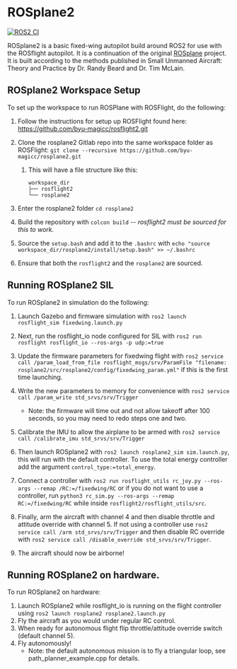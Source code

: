 # ROSplane2

[![ROS2 CI](https://github.com/rosflight/rosplane2/actions/workflows/ros2-ci.yml/badge.svg)](https://github.com/rosflight/rosplane2/actions/workflows/ros2-ci.yml)

ROSplane2 is a basic fixed-wing autopilot build around ROS2 for use with the ROSflight autopilot. It is a continuation of 
the original [ROSplane](https://github.com/byu-magicc/rosplane) project. It is built according to the methods published 
in Small Unmanned Aircraft: Theory and Practice by Dr. Randy Beard and Dr. Tim McLain. 

## ROSplane2 Workspace Setup
To set up the workspace to run ROSPlane with ROSFlight, do the following:
1. Follow the instructions for setup up ROSFlight found here:
   https://github.com/byu-magicc/rosflight2.git
2. Clone the rosplane2 Gitlab repo into the same workspace folder as ROSFlight:
    `git clone --recursive https://github.com/byu-magicc/rosplane2.git`
   1. This will have a file structure like this:
      ```
      workspace_dir
      ├── rosflight2
      └── rosplane2 
      ```

3. Enter the rosplane2 folder `cd rosplane2`
4. Build the repository with `colcon build` -- *rosflight2 must be sourced for this to work.* 
5. Source the `setup.bash` and add it to the `.bashrc` with `echo "source workspace_dir/rosplane2/install/setup.bash" >> ~/.bashrc`
6. Ensure that both the `rosflight2` and the `rosplane2` are sourced.

## Running ROSplane2 SIL

To run ROSplane2 in simulation do the following:
1. Launch Gazebo and firmware simulation with `ros2 launch rosflight_sim fixedwing.launch.py`

2. Next, run the rosflight_io node configured for SIL with `ros2 run rosflight rosflight_io --ros-args -p udp:=true`
3. Update the firmware parameters for fixedwing flight with `ros2 service call /param_load_from_file rosflight_msgs/srv/ParamFile "filename: rosplane2/src/rosplane2/config/fixedwing_param.yml"` if this is the first time launching.
4. Write the new parameters to memory for convenience with `ros2 service call /param_write std_srvs/srv/Trigger`
   - Note: the firmware will time out and not allow takeoff after 100 seconds, so you may need to redo steps one and two.
5. Calibrate the IMU to allow the airplane to be armed with `ros2 service call /calibrate_imu std_srvs/srv/Trigger`
6. Then launch ROSplane2 with `ros2 launch rosplane2_sim sim.launch.py`, this will run with the default controller. To use the total energy controller add the argument `control_type:=total_energy`.
7. Connect a controller with `ros2 run rosflight_utils rc_joy.py --ros-args --remap /RC:=/fixedwing/RC` or if you do not want to use a controller, run `python3 rc_sim.py --ros-args --remap RC:=/fixedwing/RC` while inside `rosflight2/rosflight_utils/src`.
8. Finally, arm the aircraft with channel 4 and then disable throttle and attitude override with channel 5. If not using a controller use `ros2 service call /arm std_srvs/srv/Trigger` and then disable RC override with `ros2 service call /disable_override std_srvs/srv/Trigger`.
9. The aircraft should now be airborne!

## Running ROSplane2 on hardware.

To run ROSplane2 on hardware:
1. Launch ROSplane2 while rosflight_io is running on the flight controller using `ros2 launch rosplane2 rosplane2.launch.py`
2. Fly the aircraft as you would under regular RC control.
3. When ready for autonomous flight flip throttle/attitude override switch (default channel 5).
4. Fly autonomously!
   - Note: the default autonomous mission is to fly a triangular loop, see path_planner_example.cpp for details.